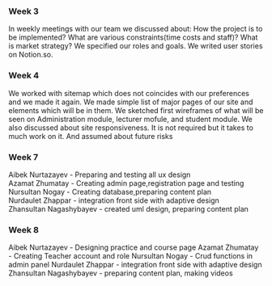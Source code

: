 <h3>Week 3</h3>
In weekly meetings with our team we discussed about: How the project is to be implemented?
What are various constraints(time costs and staff)? 
What is market strategy?
We specified our roles and goals.
We writed user stories on Notion.so.



<h3>Week 4</h3>
We worked with sitemap which does not coincides with our preferences and we made it again.
We made simple list of major pages of our site and elements which will be in them.
We sketched first wireframes of  what will be seen on Administration module, lecturer mofule, and student module.
We also discussed about site responsiveness. It is not required but it takes to much work on it.
And assumed about future risks
<h3>Week 7</h3>
Aibek Nurtazayev - Preparing and testing all ux design<br>
Azamat Zhumatay - Creating admin page,registration page and testing<br>
Nursultan Nogay - Creating database,preparing content plan<br>
Nurdaulet Zhappar - integration front side with adaptive design <br>
Zhansultan Nagashybayev - created uml design, preparing content plan<br>
 
<h3>Week 8</h3>
Aibek Nurtazayev - Designing practice and course page
Azamat Zhumatay - Creating Teacher account and role
Nursultan Nogay - Crud functions in admin panel
Nurdaulet Zhappar - integration front side with adaptive design
Zhansultan Nagashybayev - preparing content plan, making videos

 

